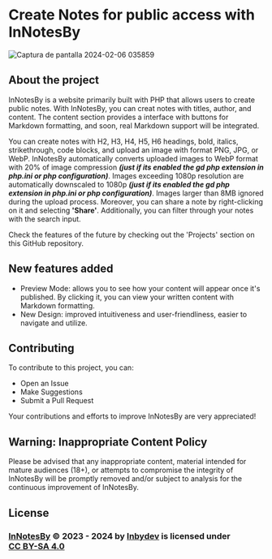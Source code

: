 # Create Notes for public access with InNotesBy

![Captura de pantalla 2024-02-06 035859](https://github.com/Inbydev/InNotesBy/assets/139036190/58a1a2bd-6f8d-4035-83d4-560ecb08c085)

## About the project

InNotesBy is a website primarily built with PHP that allows users to create public notes. With InNotesBy, you can creat notes with titles, author, and content. The content section provides a interface with buttons for Markdown formatting, and soon, real Markdown support will be integrated.

You can create notes with H2, H3, H4, H5, H6 headings, bold, italics, strikethrough, code blocks, and upload an image with format PNG, JPG, or WebP. InNotesBy automatically converts uploaded images to WebP format with 20% of image compression ***(just if its enabled the gd php extension in php.ini or php configuration)***. Images exceeding 1080p resolution are automatically downscaled to 1080p ***(just if its enabled the gd php extension in php.ini or php configuration)***. Images larger than 8MB ignored during the upload process. Moreover, you can share a note by right-clicking on it and selecting **'Share'**. Additionally, you can filter through your notes with the search input.

Check the features of the future by checking out the 'Projects' section on this GitHub repository.

## New features added
- Preview Mode: allows you to see how your content will appear once it's published. By clicking it, you can view your written content with Markdown formatting.
- New Design: improved intuitiveness and user-friendliness, easier to navigate and utilize.


## Contributing

To contribute to this project, you can:
- Open an Issue
- Make Suggestions
- Submit a Pull Request

Your contributions and efforts to improve InNotesBy are very appreciated!


## Warning: Inappropriate Content Policy

Please be advised that any inappropriate content, material intended for mature audiences (18+), or attempts to compromise the integrity of InNotesBy will be promptly removed and/or subject to analysis for the continuous improvement of InNotesBy.


## License

<h3>
<a href="https://github.com/Inbydev/InNotesBy">InNotesBy</a> © 2023 - 2024
by
<a href="https://github.com/Inbydev">Inbydev</a>
is licensed under
<a href="http://creativecommons.org/licenses/by-sa/4.0/?ref=chooser-v1" target="_blank" style="display:inline-block;">CC BY-SA 4.0
</a>
</h3>
